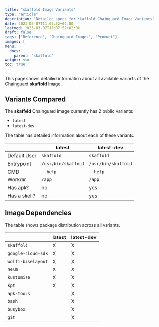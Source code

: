 ```yaml
---
title: "skaffold Image Variants"
type: "article"
description: "Detailed specs for skaffold Chainguard Image Variants"
date: 2023-03-07T11:07:52+02:00
lastmod: 2023-03-07T11:07:52+02:00
draft: false
tags: ["Reference", "Chainguard Images", "Product"]
images: []
menu:
  docs:
    parent: "skaffold"
weight: 550
toc: true
---
```


This page shows detailed information about all available variants of the Chainguard **skaffold** Image.

## Variants Compared
The **skaffold** Chainguard Image currently has 2 public variants: 

- `latest`
- `latest-dev`

The table has detailed information about each of these variants.

|              | latest              | latest-dev          |
|--------------|---------------------|---------------------|
| Default User | `skaffold`          | `skaffold`          |
| Entrypoint   | `/usr/bin/skaffold` | `/usr/bin/skaffold` |
| CMD          | `--help`            | `--help`            |
| Workdir      | `/app`              | `/app`              |
| Has apk?     | no                  | yes                 |
| Has a shell? | no                  | yes                 |

## Image Dependencies
The table shows package distribution across all variants.

|                    | latest | latest-dev |
|--------------------|--------|------------|
| `skaffold`         | X      | X          |
| `google-cloud-sdk` | X      | X          |
| `wolfi-baselayout` | X      | X          |
| `helm`             | X      | X          |
| `kustomize`        | X      | X          |
| `kpt`              | X      | X          |
| `apk-tools`        |        | X          |
| `bash`             |        | X          |
| `busybox`          |        | X          |
| `git`              |        | X          |

